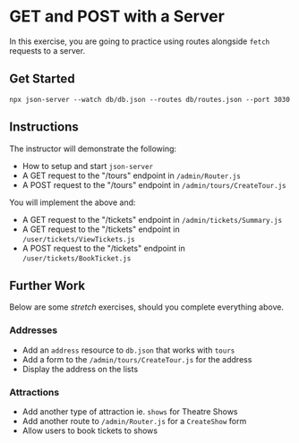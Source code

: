# GET and POST with a Server

In this exercise, you are going to practice using routes alongside `fetch` requests to a server.

## Get Started

`npx json-server --watch db/db.json --routes db/routes.json --port 3030`

## Instructions

The instructor will demonstrate the following:

- How to setup and start `json-server`
- A GET request to the "/tours" endpoint in `/admin/Router.js`
- A POST request to the "/tours" endpoint in `/admin/tours/CreateTour.js`

You will implement the above and:

- A GET request to the "/tickets" endpoint in `/admin/tickets/Summary.js`
- A GET request to the "/tickets" endpoint in `/user/tickets/ViewTickets.js`
- A POST request to the "/tickets" endpoint in `/user/tickets/BookTicket.js`

## Further Work

Below are some _stretch_ exercises, should you complete everything above.

### Addresses

- Add an `address` resource to `db.json` that works with `tours`
- Add a form to the `/admin/tours/CreateTour.js` for the address
- Display the address on the lists

### Attractions

- Add another type of attraction ie. `shows` for Theatre Shows
- Add another route to `/admin/Router.js` for a `CreateShow` form
- Allow users to book tickets to shows
